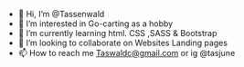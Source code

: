- 👋 Hi, I’m @Tassenwald
- 👀 I’m interested in Go-carting as a hobby
- 🌱 I’m currently learning html. CSS ,SASS & Bootstrap
- 💞️ I’m looking to collaborate on Websites Landing pages
- 📫 How to reach me Taswaldc@gmail.com or ig @tasjune

<!---
Tassenwald/Tassenwald is a ✨ special ✨ repository because its `README.md` (this file) appears on your GitHub profile.
You can click the Preview link to take a look at your changes.
--->
